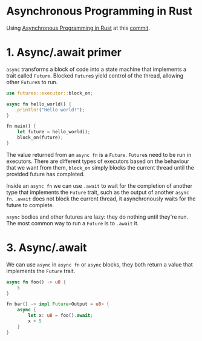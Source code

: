 # Asynchronous Programming in Rust

Using [Asynchronous Programming in
Rust](https://rust-lang.github.io/async-book/01_getting_started/01_chapter.html)
at this
[commit](https://github.com/rust-lang/async-book/commit/73cdf319ab07d7c7d4013568ce0d778370fae216).

# 1. Async/.await primer

`async` transforms a block of code into a state machine that implements a trait
called `Future`. Blocked `Future`s yield control of the thread, allowing other
`Future`s to run.

```rust
use futures::executor::block_on;

async fn hello_world() {
    println!("Hello world!");
}

fn main() {
    let future = hello_world();
    block_on(future);
}
```

The value returned from an `async fn` is a `Future`. `Future`s need to be run
in executors. There are different types of executors based on the behaviour
that we want from them, `block_on` simply blocks the current thread until the
provided future has completed.

Inside an `async fn` we can use `.await` to wait for the completion of another
type that implements the `Future` trait, such as the output of another `async
fn`. `.await` does not block the current thread, it asynchronously waits for
the future to complete.

`async` bodies and other futures are lazy: they do nothing until they're
run. The most common way to run a `Future` is to `.await` it.

# 3. Async/.await

We can use `async` in `async fn` or `async` blocks, they both return a value
that implements the `Future` trait.

```rust
async fn foo() -> u8 {
    5
}

fn bar() -> impl Future<Output = u8> {
    async {
        let x: u8 = foo().await;
        x + 5
    }
}
```
